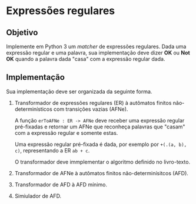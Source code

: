 # Expressões regulares

## Objetivo

Implemente em Python 3 um _matcher_ de expressões regulares. Dada uma expressão regular e uma palavra, sua implementação deve dizer **OK** ou **Not OK** quando a palavra dada "casa" com a expressão regular dada.

## Implementação 

Sua implementação deve ser organizada da seguinte forma.

1. Transformador de expressões regulares (ER) à autômatos finitos não-determinísticos com transições vazias (AFNe).  

   A função `erToAFNe : ER -> AFNe` deve receber uma expressão regular pré-fixadas e retornar um AFNe que reconheça palavras que "casam" com a expressão regular e somente estas. 
   
   Uma expressão regular pré-fixada é dada, por exemplo por `+(.(a, b), c)`, representando a ER `ab + c`.
   
   O transformador deve immplementar o algoritmo definido no livro-texto.

3. Transformador de AFNe à autômatos finitos não-determinísitcos (AFD).
4. Transformador de AFD à AFD mínimo.
5. Simiulador de AFD.
